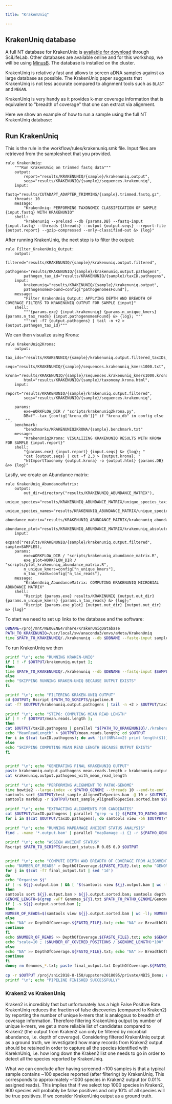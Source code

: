 ```yaml
---

title: "KrakenUniq"

---
```


## KrakenUniq database

A full NT database for KrakenUniq is [available for download](https://www.biorxiv.org/node/2777891.external-links.html) through SciLifeLab. Other databases are available online and for this workshop, we will be using [MinusB](https://benlangmead.github.io/aws-indexes/k2). The database is installed on the cluster.

KrakenUniq is relatively fast and allows to screen aDNA samples against as large database as possible. The KrakenUniq paper suggests that KrakenUniq is not less accurate compared to alignment tools such as `BLAST` and `MEGAN`.

KrakenUniq is very handy as it provides k-mer coverage information that is equivalent to "breadth of coverage" that one can extract via alignment. 

Here we show an example of how to run a sample using the full NT KrakenUniq database:


## Run KrakenUniq

This is the rule in the workflow/rules/krakenuniq.smk file. Input files are retrieved from the samplesheet that you provided. 

```
rule KrakenUniq:
    """Run KrakenUniq on trimmed fastq data"""
    output:
        report="results/KRAKENUNIQ/{sample}/krakenuniq.output",
        seqs="results/KRAKENUNIQ/{sample}/sequences.krakenuniq",
    input:
        fastq="results/CUTADAPT_ADAPTER_TRIMMING/{sample}.trimmed.fastq.gz",
    threads: 10
    message:
        "KrakenUniq: PERFORMING TAXONOMIC CLASSIFICATION OF SAMPLE {input.fastq} WITH KRAKENUNIQ"
    shell:
        "krakenuniq --preload --db {params.DB} --fastq-input {input.fastq} --threads {threads} --output {output.seqs} --report-file {output.report} --gzip-compressed --only-classified-out &> {log}"
```

After running KrakenUniq, the next step is to filter the output:


```
rule Filter_KrakenUniq_Output:
    output:
        filtered="results/KRAKENUNIQ/{sample}/krakenuniq.output.filtered",
        pathogens="results/KRAKENUNIQ/{sample}/krakenuniq.output.pathogens",
        pathogen_tax_id="results/KRAKENUNIQ/{sample}/taxID.pathogens",
    input:
        krakenuniq="results/KRAKENUNIQ/{sample}/krakenuniq.output",
        pathogenomesFound=config["pathogenomesFound"],
    message:
        "Filter_KrakenUniq_Output: APPLYING DEPTH AND BREADTH OF COVERAGE FILTERS TO KRAKENUNIQ OUTPUT FOR SAMPLE {input}"
    shell:
        """{params.exe} {input.krakenuniq} {params.n_unique_kmers} {params.n_tax_reads} {input.pathogenomesFound} &> {log}; """
        """cut -f7 {output.pathogens} | tail -n +2 > {output.pathogen_tax_id}"""
```

We can then visualize using Krona:

```
rule KrakenUniq2Krona:
    output:
        tax_ids="results/KRAKENUNIQ/{sample}/krakenuniq.output.filtered_taxIDs_kmers1000.txt",
        seqs="results/KRAKENUNIQ/{sample}/sequences.krakenuniq_kmers1000.txt",
        krona="results/KRAKENUNIQ/{sample}/sequences.krakenuniq_kmers1000.krona",
        html="results/KRAKENUNIQ/{sample}/taxonomy.krona.html",
    input:
        report="results/KRAKENUNIQ/{sample}/krakenuniq.output.filtered",
        seqs="results/KRAKENUNIQ/{sample}/sequences.krakenuniq",

    params:
        exe=WORKFLOW_DIR / "scripts/krakenuniq2krona.py",
        DB=f"--tax {config['krona_db']}" if "krona_db" in config else "",
    benchmark:
        "benchmarks/KRAKENUNIQ2KRONA/{sample}.benchmark.txt"
    message:
        "KrakenUniq2Krona: VISUALIZING KRAKENUNIQ RESULTS WITH KRONA FOR SAMPLE {input.report}"
    shell:
        "{params.exe} {input.report} {input.seqs} &> {log}; "
        "cat {output.seqs} | cut -f 2,3 > {output.krona}; "
        "ktImportTaxonomy {output.krona} -o {output.html} {params.DB} &>> {log}"

```

Lastly, we create an Abundance matrix:

```
rule KrakenUniq_AbundanceMatrix:
    output:
        out_dir=directory("results/KRAKENUNIQ_ABUNDANCE_MATRIX"),
        unique_species="results/KRAKENUNIQ_ABUNDANCE_MATRIX/unique_species_taxid_list.txt",
        unique_species_names="results/KRAKENUNIQ_ABUNDANCE_MATRIX/unique_species_names_list.txt",
        abundance_matrix="results/KRAKENUNIQ_ABUNDANCE_MATRIX/krakenuniq_abundance_matrix.txt",
        abundance_plot="results/KRAKENUNIQ_ABUNDANCE_MATRIX/krakenuniq_absolute_abundance_heatmap.pdf",
    input:
        expand("results/KRAKENUNIQ/{sample}/krakenuniq.output.filtered", sample=SAMPLES),
    params:
        exe=WORKFLOW_DIR / "scripts/krakenuniq_abundance_matrix.R",
        exe_plot=WORKFLOW_DIR / "scripts/plot_krakenuniq_abundance_matrix.R",
        n_unique_kmers=config["n_unique_kmers"],
        n_tax_reads=config["n_tax_reads"],
    message:
        "KrakenUniq_AbundanceMatrix: COMPUTING KRAKENUNIQ MICROBIAL ABUNDANCE MATRIX"
    shell:
        "Rscript {params.exe} results/KRAKENUNIQ {output.out_dir} {params.n_unique_kmers} {params.n_tax_reads} &> {log};"
        "Rscript {params.exe_plot} {output.out_dir} {output.out_dir} &> {log}"
```



To start we need to set up links to the database and the software:


```bash
DBNAME=/proj/mnt/NEOGENE4/share/KrakenUniqDatabase
PATH_TO_KRAKENUNIQ=/usr/local/sw/anaconda3/envs/aMeta/KrakenUniq
time $PATH_TO_KRAKENUNIQ/./krakenuniq --db $DBNAME --fastq-input sample_name.fastq.gz --threads 80 --output sample_name.fastq.gz_sequences.krakenuniq_Full_NT --report-file sample_name.fastq.gz_krakenuniq.output_Full_NT --gzip-compressed --only-classified-out

```

To run KrakenUniq we then 


 
```bash
printf "\n"; echo "RUNNING KRAKEN-UNIQ"
if [ ! -f $OUTPUT/krakenuniq.output ];
then
time $PATH_TO_KRAKENUNIQ/./krakenuniq --db $DBNAME --fastq-input $SAMPLE --threads 10 --output $OUTPUT/sequences.krakenuniq --report-file $OUTPUT/krakenuniq.output --gzip-compressed --only-classified-out
else
echo "SKIPPING RUNNING KRAKEN-UNIQ BECAUSE OUTPUT EXISTS"
fi

```




```bash
printf "\n"; echo "FILTERING KRAKEN-UNIQ OUTPUT"
cd $OUTPUT; Rscript $PATH_TO_SCRIPTS/pipeline.R
cut -f7 $OUTPUT/krakenuniq.output.pathogens | tail -n +2 > $OUTPUT/taxID.pathogens
 
printf "\n"; echo "STEP6: COMPUTING MEAN READ LENGTH"
if [ ! -f $OUTPUT/mean.reads.length ];
then
cat $OUTPUT/taxID.pathogens | parallel "${PATH_TO_KRAKENUNIQ}/./krakenuniq-extract-reads {} $OUTPUT/sequences.krakenuniq ${SAMPLE} > $OUTPUT/{}.temp.fq"
echo "MeanReadLength" > $OUTPUT/mean.reads.length; cd $OUTPUT
for i in $(cat taxID.pathogens); do awk '{if(NR%4==2) print length($1)}' ${i}.temp.fq | awk '{ sum += $0 } END { if (NR > 0) print sum / NR }' >> mean.reads.length; done; rm *.temp.fq
else
echo "SKIPPING COMPUTING MEAN READ LENGTH BECAUSE OUTPUT EXISTS"
fi

```

```bash
 
printf "\n"; echo "GENERATING FINAL KRAKENUNIQ OUTPUT"
paste krakenuniq.output.pathogens mean.reads.length > krakenuniq.output.pathogens_with_mean_read_length
cat krakenuniq.output.pathogens_with_mean_read_length
 
printf "\n"; echo "PERFORMING ALIGNMENT TO PATHO-GENOME"
time bowtie2 --large-index -x $PATHO_GENOME --threads 10 --end-to-end --very-sensitive -U $SAMPLE | samtools view -bS -q 1 -h -@ 10 - > $OUTPUT/test_sample_AlignedToSpecies.bam
samtools sort $OUTPUT/test_sample_AlignedToSpecies.bam -@ 10 > $OUTPUT/test_sample_AlignedToSpecies.sorted.bam; samtools index $OUTPUT/test_sample_AlignedToSpecies.sorted.bam
samtools markdup -r $OUTPUT/test_sample_AlignedToSpecies.sorted.bam $OUTPUT/test_sample_AlignedToSpecies.sorted.dedup.bam; samtools index $OUTPUT/test_sample_AlignedToSpecies.sorted.dedup.bam
 
printf "\n"; echo "EXTRACTING ALIGNMENTS FOR CANDIDATES"
cat $OUTPUT/taxID.pathogens | parallel "grep -w {} ${PATH_TO_PATHO_GENOME}/seqid2taxid.pathogen.map | cut -f1 > ${OUTPUT}/{}.seq.ids"
for i in $(cat $OUTPUT/taxID.pathogens); do samtools view -bh $OUTPUT/test_sample_AlignedToSpecies.sorted.dedup.bam -@ 10 $(cat $OUTPUT/${i}.seq.ids | tr "\n" " ") > $OUTPUT/${i}.output.bam; done
 
printf "\n"; echo "RUNNING MAPDAMAGE ANCIENT STATUS ANALYSIS"
find . -name '*.output.bam' | parallel "mapDamage -i {} -r ${PATHO_GENOME} --merge-reference-sequences -d ${OUTPUT}/results_{}"
 
printf "\n"; echo "ASSIGN ANCIENT STATUS"
Rscript $PATH_TO_SCRIPTS/ancient_status.R 0.05 0.9 $OUTPUT

```

```bash
 
printf "\n"; echo "COMPUTE DEPTH AND BREADTH OF COVERAGE FROM ALIGNMENTS"
echo "NUMBER_OF_READS" > DepthOfCoverage.${FASTQ_FILE}.txt; echo "GENOME_LENGTH" > GenomeLength.${FASTQ_FILE}.txt; echo "BREADTH_OF_COVERAGE" > BreadthOfCoverage.${FASTQ_FILE}.txt
for j in $(cut -f7 final_output.txt | sed '1d')
do
echo "Organism $j"
if [ -s ${j}.output.bam ] && [ "$(samtools view ${j}.output.bam | wc -l)" -ne "0" ];
then
samtools sort ${j}.output.bam > ${j}.output.sorted.bam; samtools depth ${j}.output.sorted.bam | cut -f1 | uniq > Genomes_${j}.txt
GENOME_LENGTH=$(grep -wFf Genomes_${j}.txt $PATH_TO_PATHO_GENOME/GenomeLength.txt | cut -f2 | awk '{ sum += $1; } END { print sum; }')
if [ -s ${j}.output.sorted.bam ];
then
NUMBER_OF_READS=$(samtools view ${j}.output.sorted.bam | wc -l); NUMBER_OF_COVERED_POSITIONS=$(samtools depth ${j}.output.sorted.bam | wc -l)
else
echo "NA" >> DepthOfCoverage.${FASTQ_FILE}.txt; echo "NA" >> BreadthOfCoverage.${FASTQ_FILE}.txt; echo "NA" >> GenomeLength.${FASTQ_FILE}.txt
continue
fi
echo $NUMBER_OF_READS >> DepthOfCoverage.${FASTQ_FILE}.txt; echo $GENOME_LENGTH >> GenomeLength.${FASTQ_FILE}.txt
echo "scale=10 ; ($NUMBER_OF_COVERED_POSITIONS / $GENOME_LENGTH)*100" | bc >> BreadthOfCoverage.${FASTQ_FILE}.txt
else
echo "NA" >> DepthOfCoverage.${FASTQ_FILE}.txt; echo "NA" >> BreadthOfCoverage.${FASTQ_FILE}.txt; echo "NA" >> GenomeLength.${FASTQ_FILE}.txt
continue
fi
done; rm Genomes_*.txt; paste final_output.txt DepthOfCoverage.${FASTQ_FILE}.txt GenomeLength.${FASTQ_FILE}.txt BreadthOfCoverage.${FASTQ_FILE}.txt > final_output_corrected.txt
 
cp -r $OUTPUT /proj/snic2018-8-150/uppstore2018095/private/NBIS_Demo; cat final_output_corrected.txt
printf "\n"; echo "PIPELINE FINISHED SUCCESSFULLY"

```




### Kraken2 vs KrakenUniq


Kraken2 is incredibly fast but unfortunately has a high False Positive Rate. KrakenUniq reduces the fraction of false discoveries (compared to Kraken2) by reporting the number of unique k-mers that is analogous to breadth of coverage information. Therefore filtering KrakenUniq output by number of unique k-mers, we get a more reliable list of candidates compared to Kraken2 (the output from Kraken2 can only be filtered by microbial abundance, i.e. depth of coverage). Considering filtered KrakenUniq output as a ground truth, we investigated how many records from Kraken2 output should be retained in order to capture all the species identified with KareknUniq, i.e. how long down the Kraken2 list one needs to go in order to detect all the species reported by KrakenUniq.

What we can conclude after having screened ~100 samples is that a typical sample contains ~100 species reported (after filtering) by KrakenUniq. This corresponds to approximately ~1000 species in Kraken2 output (or 0.01% assigned reads). This implies that if we select top 1000 species in Kraken2, 900 species will probably be false positives and only 10% of all species will be true positives. If we consider KrakenUniq output as a ground truth.
